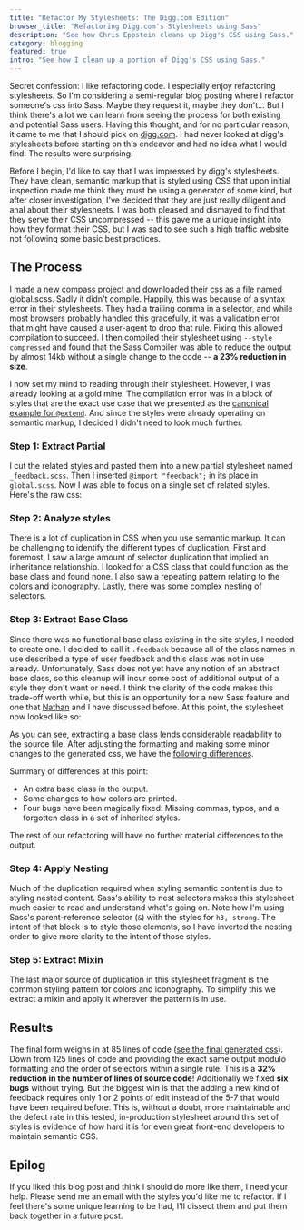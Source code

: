```yaml
---
title: "Refactor My Stylesheets: The Digg.com Edition"
browser_title: "Refactoring Digg.com's Stylesheets using Sass"
description: "See how Chris Eppstein cleans up Digg's CSS using Sass."
category: blogging
featured: true
intro: "See how I clean up a portion of Digg's CSS using Sass."
---
```

Secret confession: I like refactoring code. I especially enjoy refactoring stylesheets. So I'm considering a semi-regular blog posting where I refactor someone's css into Sass. Maybe they request it, maybe they don't... But I think there's a lot we can learn from seeing the process for both existing and potential Sass users. Having this thought, and for no particular reason, it came to me that I should pick on [digg.com](http://digg.com/). I had never looked at digg's stylesheets before starting on this endeavor and had no idea what I would find. The results were surprising.

Before I begin, I'd like to say that I was impressed by digg's stylesheets. They have clean, semantic markup that is styled using CSS that upon initial inspection made me think they must be using a generator of some kind, but after closer investigation, I've decided that they are just really diligent and anal about their stylesheets. I was both pleased and dismayed to find that they serve their CSS uncompressed -- this gave me a unique insight into how they format their CSS, but I was sad to see such a high traffic website not following some basic best practices.

## The Process

I made a new compass project and downloaded [their css][original-css-location] as a file named global.scss. Sadly it didn't compile. Happily, this was because of a syntax error in their stylesheets. They had a trailing comma in a selector, and while most browsers probably handled this gracefully, it was a validation error that might have caused a user-agent to drop that rule. Fixing this allowed compilation to succeed. I then compiled their stylesheet using `--style compressed` and found that the Sass Compiler was able to reduce the output by almost 14kb without a single change to the code -- **a 23% reduction in size**.

I now set my mind to reading through their stylesheet. However, I was already looking at a gold mine. The compilation error was in a block of styles that are the exact use case that we presented as the [canonical example for `@extend`][extend-example]. And since the styles were already operating on semantic markup, I decided I didn't need to look much further.

### Step 1: Extract Partial

I cut the related styles and pasted them into a new partial stylesheet named `_feedback.scss`. Then I inserted `@import "feedback";` in its place in `global.scss`. Now I was able to focus on a single set of related styles. Here's the raw css:

<script src="http://gist.github.com/412696.js?file=feedback_original.css"></script>

### Step 2: Analyze styles

There is a lot of duplication in CSS when you use semantic markup. It can be challenging to identify the different types of duplication. First and foremost, I saw a large amount of selector duplication that implied an inheritance relationship. I looked for a CSS class that could function as the base class and found none. I also saw a repeating pattern relating to the colors and iconography. Lastly, there was some complex nesting of selectors.

### Step 3: Extract Base Class

Since there was no functional base class existing in the site styles, I needed to create one. I decided to call it `.feedback` because all of the class names in use described a type of user feedback and this class was not in use already. Unfortunately, Sass does not yet have any notion of an abstract base class, so this cleanup will incur some cost of additional output of a style they don't want or need. I think the clarity of the code makes this trade-off worth while, but this is an opportunity for a new Sass feature and one that [Nathan](http://nex-3.com/) and I have discussed before. At this point, the stylesheet now looked like so:

<script src="http://gist.github.com/412696.js?file=extract_base_class.css"></script>

As you can see, extracting a base class lends considerable readability to the source file. After adjusting the formatting and making some minor changes to the generated css, we have the [following differences](http://gist.github.com/412696#file_extract_base_class.diff).

Summary of differences at this point:

* An extra base class in the output.
* Some changes to how colors are printed.
* Four bugs have been magically fixed: Missing commas, typos, and a forgotten class in a set of inherited styles.

The rest of our refactoring will have no further material differences to the output.

### Step 4: Apply Nesting

Much of the duplication required when styling semantic content is due to styling nested content. Sass's ability to nest selectors makes this stylesheet much easier to read and understand what's going on. Note how I'm using Sass's parent-reference selector (`&`) with the styles for `h3, strong`. The intent of that block is to style those elements, so I have inverted the nesting order to give more clarity to the intent of those styles.

<script src="http://gist.github.com/412696.js?file=feedback_nested.css"></script>

### Step 5: Extract Mixin

The last major source of duplication in this stylesheet fragment is the common styling pattern for colors and iconography. To simplify this we extract a mixin and apply it wherever the pattern is in use. 
<script src="http://gist.github.com/412696.js?file=feedback_extract_mixin.css"></script>

## Results

The final form weighs in at 85 lines of code ([see the final generated css][final-css]). Down from 125 lines of code and providing the exact same output modulo formatting and the order of selectors within a single rule. This is a **32% reduction in the number of lines of source code**! Additionally we fixed **six bugs** without trying. But the biggest win is that the adding a new kind of feedback requires only 1 or 2 points of edit instead of the 5-7 that would have been required before. This is, without a doubt, more maintainable and the defect rate in this tested, in-production stylesheet around this set of styles is evidence of how hard it is for even great front-end developers to maintain semantic CSS.

## Epilog

If you liked this blog post and think I should do more like them, I need your help. Please send me an email with the styles you'd like me to refactor. If I feel there's some unique learning to be had, I'll dissect them and put them back together in a future post.

[original-css-location]: http://cotnet.diggstatic.com/css/448/global.css
[extend-example]: http://sass-lang.com/docs/yardoc/file.SASS_REFERENCE.html#extend
[final-css]: http://gist.github.com/412696#file_final_generated_output.css